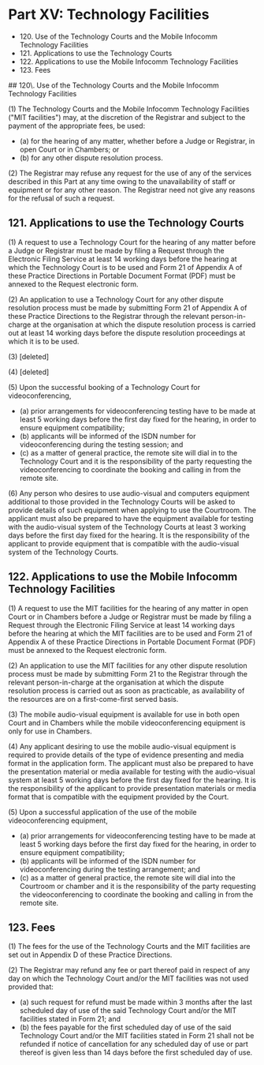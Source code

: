# Part XV: Technology Facilities

<ul type="*">
	<li>120. Use of the Technology Courts and the Mobile Infocomm Technology Facilities</li>
	<li>121. Applications to use the Technology Courts</li>
	<li>122. Applications to use the Mobile Infocomm Technology Facilities</li>
	<li>123. Fees</li>
</ul>
## 120\. Use of the Technology Courts and the Mobile Infocomm Technology Facilities

(1) The Technology Courts and the Mobile Infocomm Technology Facilities ("MIT facilities") may, at the discretion of the Registrar and subject to the payment of the appropriate fees, be used:

<ul type="*">
	<li>(a) for the hearing of any matter, whether before a Judge or Registrar, in open Court or in Chambers; or</li>
	<li>(b) for any other dispute resolution process.</li>
</ul>

(2) The Registrar may refuse any request for the use of any of the services described in this Part at any time owing to the unavailability of staff or equipment or for any other reason.  The Registrar need not give any reasons for the refusal of such a request.

## 121. Applications to use the Technology Courts

(1) A request to use a Technology Court for the hearing of any matter before a Judge or Registrar must be made by filing a Request through the Electronic Filing Service at least 14 working days before the hearing at which the Technology Court is to be used and Form 21 of Appendix A of these Practice Directions in Portable Document Format (PDF) must be annexed to the Request electronic form.

(2) An application to use a Technology Court for any other dispute resolution process must be made by submitting Form 21 of Appendix A of these Practice Directions to the Registrar through the relevant person-in-charge at the organisation at which the dispute resolution process is carried out at least 14 working days before the dispute resolution proceedings at which it is to be used.

(3) \[deleted\]

(4) \[deleted\]

(5) Upon the successful booking of a Technology Court for videoconferencing,

<ul type="*">
	<li>(a) prior arrangements for videoconferencing testing have to be made at least 5 working days before the first day fixed for the hearing, in order to ensure equipment compatibility;</li>
	<li>(b) applicants will be informed of the ISDN number for videoconferencing during the testing session; and</li>
	<li>(c) as a matter of general practice, the remote site will dial in to the Technology Court and it is the responsibility of the party requesting the videoconferencing to coordinate the booking and calling in from the remote site.</li>
</ul>

(6) Any person who desires to use audio-visual and computers equipment additional to those provided in the Technology Courts will be asked to provide details of such equipment when applying to use the Courtroom.  The applicant must also be prepared to have the equipment available for testing with the audio-visual system of the Technology Courts at least 3 working days before the first day fixed for the hearing.  It is the responsibility of the applicant to provide equipment that is compatible with the audio-visual system of the Technology Courts. 

## 122. Applications to use the Mobile Infocomm Technology Facilities

(1) A request to use the MIT facilities for the hearing of any matter in open Court or in Chambers before a Judge or Registrar must be made by filing a Request through the Electronic Filing Service at least 14 working days before the hearing at which the MIT facilities are to be used and Form 21 of Appendix A of these Practice Directions in Portable Document Format (PDF) must be annexed to the Request electronic form.

(2) An application to use the MIT facilities for any other dispute resolution process must be made by submitting Form 21 to the Registrar through the relevant person-in-charge at the organisation at which the dispute resolution process is carried out as soon  as practicable, as availability of the resources are on a first-come-first served basis.

(3) The mobile audio-visual equipment is available for use in both open Court and in Chambers while the mobile videoconferencing equipment is only for use in Chambers.

(4) Any applicant desiring to use the mobile audio-visual equipment is required to provide details of the type of evidence presenting and media format in the application form.  The applicant must also be prepared to have the presentation material or media available for testing with the audio-visual system at least 5 working days before the first day fixed for the hearing.  It is the responsibility of the applicant to provide presentation materials or media format that is compatible with the equipment provided by the Court.

(5) Upon a successful application of the use of the mobile videoconferencing equipment,</li>

<ul type="*">
	<li>(a) prior arrangements for videoconferencing testing have to be made at least 5 working days before the first day fixed for the hearing, in order to ensure equipment compatibility;</li>
	<li>(b) applicants will be informed of the ISDN number for videoconferencing during the testing arrangement; and</li>
	<li>(c) as a matter of general practice, the remote site will dial into the Courtroom or chamber and it is the responsibility of the party requesting the videoconferencing to coordinate the booking and calling in from the remote site.</li>
</ul>

## 123. Fees

(1) The fees for the use of the Technology Courts and the MIT facilities are set out in Appendix D of these Practice Directions.

(2) The Registrar may refund any fee or part thereof paid in respect of any day on which the Technology Court and/or the MIT facilities was not used provided that:

<ul type="*">
	<li>(a) such request for refund must be made within 3 months after the last scheduled day of use of the said Technology Court and/or the MIT facilities stated in Form 21; and</li>
	<li>(b) the fees payable for the first scheduled day of use of the said Technology Court and/or the MIT facilities stated in Form 21 shall not be refunded if notice of cancellation for any scheduled day of use or part thereof is given less than 14 days before the first scheduled day of use.</li>
</ul>
